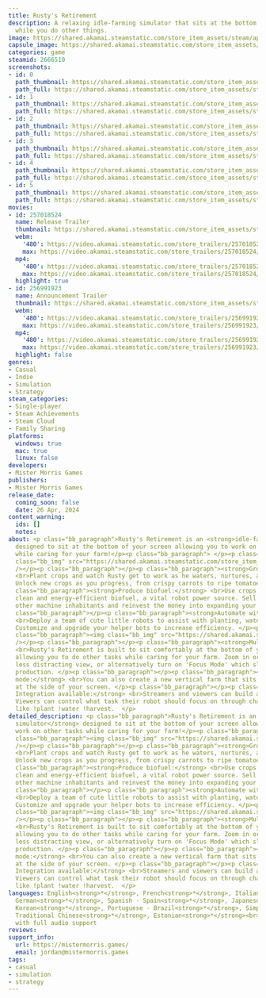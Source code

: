 ```yaml
---
title: Rusty's Retirement
description: A relaxing idle-farming simulator that sits at the bottom of your screen
  while you do other things.
image: https://shared.akamai.steamstatic.com/store_item_assets/steam/apps/2666510/header_alt_assets_0.jpg?t=1733861178
capsule_image: https://shared.akamai.steamstatic.com/store_item_assets/steam/apps/2666510/0aedfd5fe6783fa28d8b224356e338e565c81bd3/capsule_231x87_alt_assets_0.jpg?t=1733861178
categories: game
steamid: 2666510
screenshots:
- id: 0
  path_thumbnail: https://shared.akamai.steamstatic.com/store_item_assets/steam/apps/2666510/ss_f15441bfd5758bae1c69fa51a068c9869d26a200.600x338.jpg?t=1733861178
  path_full: https://shared.akamai.steamstatic.com/store_item_assets/steam/apps/2666510/ss_f15441bfd5758bae1c69fa51a068c9869d26a200.1920x1080.jpg?t=1733861178
- id: 1
  path_thumbnail: https://shared.akamai.steamstatic.com/store_item_assets/steam/apps/2666510/ss_3496a84df0dbe09dd5949e2e9d6b47892a80311f.600x338.jpg?t=1733861178
  path_full: https://shared.akamai.steamstatic.com/store_item_assets/steam/apps/2666510/ss_3496a84df0dbe09dd5949e2e9d6b47892a80311f.1920x1080.jpg?t=1733861178
- id: 2
  path_thumbnail: https://shared.akamai.steamstatic.com/store_item_assets/steam/apps/2666510/ss_19d23f2a13644dc3a1d41825562d985b2362d937.600x338.jpg?t=1733861178
  path_full: https://shared.akamai.steamstatic.com/store_item_assets/steam/apps/2666510/ss_19d23f2a13644dc3a1d41825562d985b2362d937.1920x1080.jpg?t=1733861178
- id: 3
  path_thumbnail: https://shared.akamai.steamstatic.com/store_item_assets/steam/apps/2666510/ss_85bb3668f2a3df2c32977da4d3971e730e58ab06.600x338.jpg?t=1733861178
  path_full: https://shared.akamai.steamstatic.com/store_item_assets/steam/apps/2666510/ss_85bb3668f2a3df2c32977da4d3971e730e58ab06.1920x1080.jpg?t=1733861178
- id: 4
  path_thumbnail: https://shared.akamai.steamstatic.com/store_item_assets/steam/apps/2666510/ss_6bbf47b0651ac753e303e77da2ae8b5b586f52c4.600x338.jpg?t=1733861178
  path_full: https://shared.akamai.steamstatic.com/store_item_assets/steam/apps/2666510/ss_6bbf47b0651ac753e303e77da2ae8b5b586f52c4.1920x1080.jpg?t=1733861178
- id: 5
  path_thumbnail: https://shared.akamai.steamstatic.com/store_item_assets/steam/apps/2666510/ss_b47c58abd7cebd95394962c4ff5f0e291acf3f8c.600x338.jpg?t=1733861178
  path_full: https://shared.akamai.steamstatic.com/store_item_assets/steam/apps/2666510/ss_b47c58abd7cebd95394962c4ff5f0e291acf3f8c.1920x1080.jpg?t=1733861178
movies:
- id: 257018524
  name: Release Trailer
  thumbnail: https://shared.akamai.steamstatic.com/store_item_assets/steam/apps/257018524/movie.293x165.jpg?t=1714135556
  webm:
    '480': https://video.akamai.steamstatic.com/store_trailers/257018524/movie480_vp9.webm?t=1714135556
    max: https://video.akamai.steamstatic.com/store_trailers/257018524/movie_max_vp9.webm?t=1714135556
  mp4:
    '480': https://video.akamai.steamstatic.com/store_trailers/257018524/movie480.mp4?t=1714135556
    max: https://video.akamai.steamstatic.com/store_trailers/257018524/movie_max.mp4?t=1714135556
  highlight: true
- id: 256991923
  name: Announcement Trailer
  thumbnail: https://shared.akamai.steamstatic.com/store_item_assets/steam/apps/256991923/movie.293x165.jpg?t=1714136465
  webm:
    '480': https://video.akamai.steamstatic.com/store_trailers/256991923/movie480_vp9.webm?t=1714136465
    max: https://video.akamai.steamstatic.com/store_trailers/256991923/movie_max_vp9.webm?t=1714136465
  mp4:
    '480': https://video.akamai.steamstatic.com/store_trailers/256991923/movie480.mp4?t=1714136465
    max: https://video.akamai.steamstatic.com/store_trailers/256991923/movie_max.mp4?t=1714136465
  highlight: false
genres:
- Casual
- Indie
- Simulation
- Strategy
steam_categories:
- Single-player
- Steam Achievements
- Steam Cloud
- Family Sharing
platforms:
  windows: true
  mac: true
  linux: false
developers:
- Mister Morris Games
publishers:
- Mister Morris Games
release_date:
  coming_soon: false
  date: 26 Apr, 2024
content_warning:
  ids: []
  notes:
about: <p class="bb_paragraph">Rusty's Retirement is an <strong>idle-farming simulator</strong>
  designed to sit at the bottom of your screen allowing you to work on other tasks
  while caring for your farm!</p><p class="bb_paragraph"> </p><p class="bb_paragraph"><img
  class="bb_img" src="https://shared.akamai.steamstatic.com/store_item_assets/steam/apps/2666510/extras/sits-at-bottom-of-screen.gif?t=1733861178"
  /></p><p class="bb_paragraph"></p><p class="bb_paragraph"><strong>Grow crops:</strong>
  <br>Plant crops and watch Rusty get to work as he waters, nurtures, and harvests.
  Unlock new crops as you progress, from crispy carrots to ripe tomatoes. </p><p class="bb_paragraph"></p><p
  class="bb_paragraph"><strong>Produce biofuel:</strong> <br>Use crops to produce
  clean and energy-efficient biofuel, a vital robot power source. Sell biofuel to
  other machine inhabitants and reinvest the money into expanding your farm. </p><p
  class="bb_paragraph"></p><p class="bb_paragraph"><strong>Automate with robots:</strong>
  <br>Deploy a team of cute little robots to assist with planting, watering, and harvesting.
  Customize and upgrade your helper bots to increase efficiency. </p><p class="bb_paragraph"></p><p
  class="bb_paragraph"><img class="bb_img" src="https://shared.akamai.steamstatic.com/store_item_assets/steam/apps/2666510/extras/close-up.gif?t=1733861178"
  /></p><p class="bb_paragraph"></p><p class="bb_paragraph"><strong>Multitasking:</strong>
  <br>Rusty's Retirement is built to sit comfortably at the bottom of your screen
  allowing you to do other tasks while caring for your farm. Zoom in or out for a
  less distracting view, or alternatively turn on 'Focus Mode' which slows down crop
  production. </p><p class="bb_paragraph"></p><p class="bb_paragraph"><strong>Vertical
  mode:</strong> <br>You can also create a new vertical farm that sits comfortably
  at the side of your screen. </p><p class="bb_paragraph"></p><p class="bb_paragraph"><strong>Twitch
  Integration available:</strong> <br>Streamers and viewers can build a farm together.
  Viewers can control what task their robot should focus on through chat commands
  like !plant !water !harvest.  </p>
detailed_description: <p class="bb_paragraph">Rusty's Retirement is an <strong>idle-farming
  simulator</strong> designed to sit at the bottom of your screen allowing you to
  work on other tasks while caring for your farm!</p><p class="bb_paragraph"> </p><p
  class="bb_paragraph"><img class="bb_img" src="https://shared.akamai.steamstatic.com/store_item_assets/steam/apps/2666510/extras/sits-at-bottom-of-screen.gif?t=1733861178"
  /></p><p class="bb_paragraph"></p><p class="bb_paragraph"><strong>Grow crops:</strong>
  <br>Plant crops and watch Rusty get to work as he waters, nurtures, and harvests.
  Unlock new crops as you progress, from crispy carrots to ripe tomatoes. </p><p class="bb_paragraph"></p><p
  class="bb_paragraph"><strong>Produce biofuel:</strong> <br>Use crops to produce
  clean and energy-efficient biofuel, a vital robot power source. Sell biofuel to
  other machine inhabitants and reinvest the money into expanding your farm. </p><p
  class="bb_paragraph"></p><p class="bb_paragraph"><strong>Automate with robots:</strong>
  <br>Deploy a team of cute little robots to assist with planting, watering, and harvesting.
  Customize and upgrade your helper bots to increase efficiency. </p><p class="bb_paragraph"></p><p
  class="bb_paragraph"><img class="bb_img" src="https://shared.akamai.steamstatic.com/store_item_assets/steam/apps/2666510/extras/close-up.gif?t=1733861178"
  /></p><p class="bb_paragraph"></p><p class="bb_paragraph"><strong>Multitasking:</strong>
  <br>Rusty's Retirement is built to sit comfortably at the bottom of your screen
  allowing you to do other tasks while caring for your farm. Zoom in or out for a
  less distracting view, or alternatively turn on 'Focus Mode' which slows down crop
  production. </p><p class="bb_paragraph"></p><p class="bb_paragraph"><strong>Vertical
  mode:</strong> <br>You can also create a new vertical farm that sits comfortably
  at the side of your screen. </p><p class="bb_paragraph"></p><p class="bb_paragraph"><strong>Twitch
  Integration available:</strong> <br>Streamers and viewers can build a farm together.
  Viewers can control what task their robot should focus on through chat commands
  like !plant !water !harvest.  </p>
languages: English<strong>*</strong>, French<strong>*</strong>, Italian<strong>*</strong>,
  German<strong>*</strong>, Spanish - Spain<strong>*</strong>, Japanese<strong>*</strong>,
  Korean<strong>*</strong>, Portuguese - Brazil<strong>*</strong>, Simplified Chinese<strong>*</strong>,
  Traditional Chinese<strong>*</strong>, Estonian<strong>*</strong><br><strong>*</strong>languages
  with full audio support
reviews:
support_info:
  url: https://mistermorris.games/
  email: jordan@mistermorris.games
tags:
- casual
- simulation
- strategy
---
```


